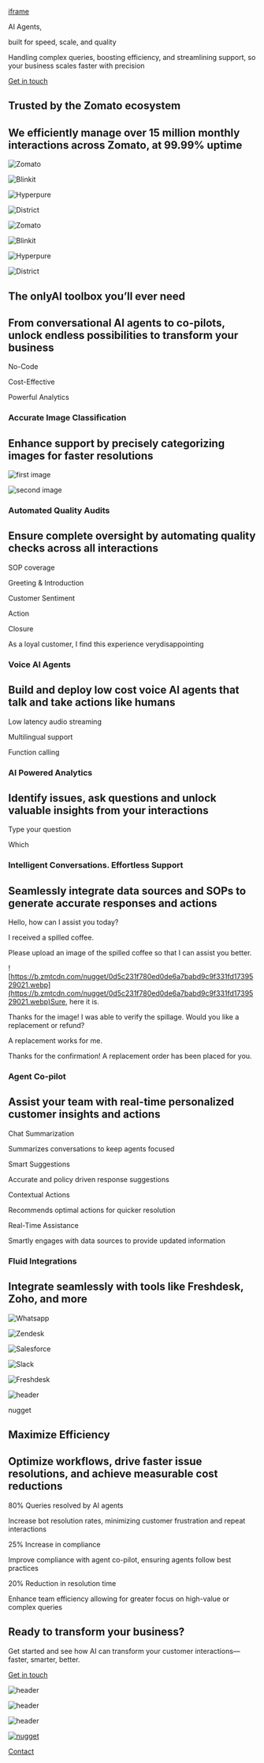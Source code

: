 [iframe](about:blank)

AI Agents,

built for speed, scale, and quality

Handling complex queries, boosting efficiency, and streamlining support, so your business scales faster with precision

[Get in touch](https://www.nugget.com/get-in-touch/)

## Trusted by the Zomato ecosystem

## We efficiently manage over 15 million monthly interactions across Zomato, at 99.99% uptime

![Zomato](https://b.zmtcdn.com/nugget/01bb074e0861aad01bd230fd73eeac111739526370.png)

![Blinkit](https://b.zmtcdn.com/nugget/fd5454ca8d623caecb73a0167d9590ba1739526310.png)

![Hyperpure](https://b.zmtcdn.com/nugget/827136cf6a7470e5c15c1f5c58d88bec1739526361.png)

![District](https://b.zmtcdn.com/nugget/c247c6901979b682dfdeb9601216c8341739526334.png)

![Zomato](https://b.zmtcdn.com/nugget/01bb074e0861aad01bd230fd73eeac111739526370.png)

![Blinkit](https://b.zmtcdn.com/nugget/fd5454ca8d623caecb73a0167d9590ba1739526310.png)

![Hyperpure](https://b.zmtcdn.com/nugget/827136cf6a7470e5c15c1f5c58d88bec1739526361.png)

![District](https://b.zmtcdn.com/nugget/c247c6901979b682dfdeb9601216c8341739526334.png)

## The onlyAI toolbox  you’ll ever need

## From conversational AI agents to co-pilots, unlock endless possibilities to transform your business

No-Code

Cost-Effective

Powerful Analytics

### Accurate Image Classification

## Enhance support by precisely categorizing images for faster resolutions

![first image](https://b.zmtcdn.com/nugget/0d5c231f780ed0de6a7babd9c9f331fd1739529021.webp)

![second image](https://b.zmtcdn.com/data/file_assets/52233c210b9a641f88271f23938716501739650110.webp)

### Automated Quality Audits

## Ensure complete oversight by automating quality checks across all interactions

SOP coverage

Greeting & Introduction

Customer Sentiment

Action

Closure

As a loyal customer, I find this experience verydisappointing

### Voice AI Agents

## Build and deploy low cost voice AI agents that talk and take actions like humans

Low latency audio streaming

Multilingual support

Function calling

### AI Powered Analytics

## Identify issues, ask questions and unlock valuable insights from your interactions

Type your question

Which

### Intelligent Conversations. Effortless Support

## Seamlessly integrate data sources and SOPs to generate accurate responses and actions

Hello, how can I assist you today?

I received a spilled coffee.

Please upload an image of the spilled coffee so that I can assist you better.

![https://b.zmtcdn.com/nugget/0d5c231f780ed0de6a7babd9c9f331fd1739529021.webp](https://b.zmtcdn.com/nugget/0d5c231f780ed0de6a7babd9c9f331fd1739529021.webp)Sure, here it is.

Thanks for the image! I was able to verify the spillage. Would you like a replacement or refund?

A replacement works for me.

Thanks for the confirmation! A replacement order has been placed for you.

### Agent Co-pilot

## Assist your team with real-time personalized customer insights and actions

Chat Summarization

Summarizes conversations to keep agents focused

Smart Suggestions

Accurate and policy driven response suggestions

Contextual Actions

Recommends optimal actions for quicker resolution

Real-Time Assistance

Smartly engages with data sources to provide updated information

### Fluid Integrations

## Integrate seamlessly with tools like Freshdesk, Zoho, and more

![Whatsapp](https://www.nugget.com/integrations/whatsapp.svg)

![Zendesk](https://www.nugget.com/integrations/zendesk.svg)

![Salesforce](https://www.nugget.com/integrations/salesforce.svg)

![Slack](https://www.nugget.com/integrations/slack.svg)

![Freshdesk](https://www.nugget.com/integrations/freshdesk.svg)

![header](https://www.nugget.com/sphere_particle-opti.svg)

nugget

## Maximize Efficiency

## Optimize workflows, drive faster issue resolutions, and achieve measurable cost reductions

80% Queries resolved by AI agents

Increase bot resolution rates, minimizing customer frustration and repeat interactions

25% Increase in compliance

Improve compliance with agent co-pilot, ensuring agents follow best practices

20% Reduction in resolution time

Enhance team efficiency allowing for greater focus on high-value or complex queries

## Ready to transform your business?

Get started and see how AI can transform your customer interactions—faster, smarter, better.

[Get in touch](https://www.nugget.com/get-in-touch/)

![header](https://b.zmtcdn.com/nugget/208e9b4c32a8080285592d946d1e6dc41739545476.avif)

![header](https://www.nugget.com/left-sphere-opti.svg)

![header](https://www.nugget.com/right-polygon-opti.svg)

[![nugget](https://www.nugget.com/NuggetLogo.svg)](https://www.nugget.com/)

[Contact](https://www.nugget.com/get-in-touch/)